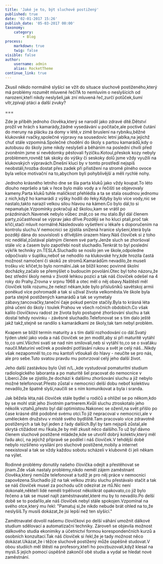 ```yaml
---
title: 'Jaké je to, být sluchově postižený'
published: true
date: '02-01-2017 15:26'
publish_date: '05-03-2017 00:00'
taxonomy:
    category:
        - Blog
process:
    markdown: true
    twig: false
visible: false
author:
    username: admin
    alias: RocketTheme
continue_link: true
---
```


Zkusil někdo normálně slyšící se vžít do situace sluchově postiženého,který má problémy rozumět mluvené řeči?A to nemluvím o neslyšících od narození,kteří nikdy neslyšeli,jak zní mluvená řeč,zurčí potůček,šumí vítr,zpívají ptáci a další zvuky?

===

Zde je příběh jednoho člověka,který se narodil jako zdravé dítě.Dětství prožil ve hrách s kamarády,žádné vysedávání u počítače,ale poctivé čutání do meruny na plácku za domy v létě,v zimě bruslení na rybníku,běžné klukovské rvačky,společné výpravy na sousedovic letní jablka,na jejichž chuť stále vzpomíná.Společné chodění do školy s partou kamarádů,kdy o autobusu do školy jsme nikdy neslyšeli a běháním na poslední chvíli před zvoněním jsme si nevědomky pěstovali fyzičku.Kotoul,přeskok kozy nebyly problémem,rovněž tak skoky do výšky či seskoky dolů jsme vždy využili na klukovských výpravách.Dnešní kluci by v tomto prostředí nejspíš neobstáli,hrozba dostat přes zadek při přistižení na stromě plného ovoce byla velice motivační na to,abychom byli pohyblivější a měli rychlé nohy.  

Jednoho krásného letního dne se šla parta kluků jako vždy koupat.To léto dlouho nepršelo a tak v řece bylo málo vody a v řečišti se objevovaly kameny.Parta kluků tuhle maličkost přehlédla a ta se stala osudnou jednomu z nich,když ho kamarádi z výšky hodili do řeky.Kdyby bylo více vody,nic se nastalo,takto narazil velkou silou hlavou na kámen.Co bylo dál,to si nepamatuje.Vzpomínky pokračují až školou,kam se vrátil po prázdninách.Navenek nebylo vůbec znát,co se mu stalo.Byl dál členem party,zúčastňoval se výprav jako dříve.Později se ho kluci ptali,proč tak křičí,stačí mluvit normálně.Následovalo vyšetření u lékaře s doporučením na kontrolu sluchu.V nemocnici se zjistila snížená hranice slyšení,která byla později dána do souvislosti s dřívějším úrazem hlavy.Náš človíček si z toho nic nedělal,zůstával platným členem své party.Jenže sluch se zhoršoval stále víc a časem bylo zapotřebí nosit sluchadlo.Tenkrát to byl poslední výkřik techniky zn.TESLA.Sluchadlo se nosilo jen ve škole,odpoledne odpočívalo v šuplíku,neboť se nehodilo na klukovské hry,kde hrozila častá možnost namočení či skoků ze stromů.Kamarádům nevadilo,že museli trošku víc křičet,to bylo normální.Jak se blížil konec povinné školní docházky,začalo se přemýšlet o budoucím povolání.Otec byl toho názoru,že bez střední školy nemá v životě lehkou pozici a tak náš človíček odešel na 4 roky do Prahy.Zrovna v srpnu 1968 a otec měl o něj obavy.Naštěstí měl človíček tolik rozumu,že nelezl někam,kde bylo příslušníků savětskoj armii poněkud více pohromadě a tak si užíval života velkoměsta.Ve škole byla parta stejně postižených kamarádů a tak se vymetaly zábavy,tancovačky,taneční čaje pokud peníze stačily.Byla to krásná léta plná učení do školy i toulek Prahou ve všech ročních obdobích.Co však kalilo človíčkovu radost ze života bylo postupné zhoršování sluchu a tak dostal tehdy novinku - závěsné sluchadlo.Telefonovat se s tím dalo ještě jakž takž,stejně se randilo s kamarádkami ze školy,tak tam nebyl problém.  

Kvapem se blížil termín maturity a s tím další  rozhodování co dál.Svatý týden utekl jako voda a náš človíček se jen modlil,aby si při maturitě vytáhl to,co umí.Všichni svatí se nad ním smilovali,neb si vytáhl to,co se o svaťáku naučil.Maturiní večírek a poslední potřásání rukou a svět je celý náš...Nikdy však nezapomněl to,co mu kantoři vtloukali do hlavy - neučíte se pro nás, ale pro sebe.Tuto svatou pravdu mu potvrzoval celý jeho další život.

Jeho další zastávkou bylo Ústí n/L.,kde vystudoval pomaturitní studium radiologického laboranta a po maturitě šel pracovat do nemocnice v Liberci.Zde se zjistilo,že dochází k dalšímu zhoršování sluchu a již nebylo možné telefonovat.Přesto zůstal v nemocnici delší dobu neboť kolektivu nevadilo,že špatně slyší,naučili se s ním komunikovat a byla i sranda.

Jak běžela léta,náš človíček stále bydlel u rodičů a ohlížel se po někom,kdo by se mohl stát jeho životním partnerem.Kvůli sluchu ztroskotalo jeho několik vztahů,přesto byl dál optimistou.Nakonec se oženil,na svět přišlo po čase krásné dítě podobné svému otci.To již nepracoval v nemocnici,ale v uměleckém družstvu v místě svého bydliště.Tam pracovalo více zdravotně postižených a tak byl jeden z řady dalších.Byl by tam nejspíš zůstal,ale skrytá ctižádost mu říkala,že by měl zkusit něco dalšího.To už byl dávno členem sluchově postižené mládeže,kde se utvořil dobrý kolektiv,který měl řadu akcí, na jejichž přípravě se podílel i náš človíček.V tehdější době nebylo rozšířeno vysílání pro sluchově postižené,mobily a internet neexistoval a tak se vždy každou sobotu scházeli v klubovně či jeli někam na výlet.

Rodinné problémy donutily našeho človíčka odejít a přestěhovat se jinam.Zde však nastaly problémy,nikdo neměl zájem zaměstnant člověka,který nemůže telefonovat a tudíž je pro něj práce v nemocnici zapovězena.Sluchadlo již na tak velkou ztrátu sluchu přestávalo stačit a tak se náš človíček musel za pochodu učit odezírat ze rtů.Nic není dokonalé,někteří lidé neměli trpělivost několikrát opakovato,co již bylo řečeno a tak se musel najít zaměstnavatel,které mu by to nevadilo.Po delší době se to podařilo,ale náš človíček nebyl stále spokojen.Vzpomínal na svého otce,který mu řekl: "Pamatuj si,že nikdo nebude brát ohled na to,že neslyšíš.Ty musíš dokázat,že jsi lepší než ten slyšící."

Zamětnavatel dovolil našemu človíčkovi po delší váhání umožnit dálkové studium sdělovací a automatizační techniky. Zároveň se objevila možnost dálkového studia ekonimiky a účetnictví formou korespondenčních kurzů a osobních konzultací.Tak náš človíček si řekl,že je tady možnost něco dokázat.Ukázat,že i těžce sluchově postižený může úspěšně studovat.V obou studiích měl štěstí na profesory,kteří ho povzbuzovali,když klesal na mysli.S jejich pomocí úspěšně zakončil obě studia a vydal se hledat nové zaměstnání.
